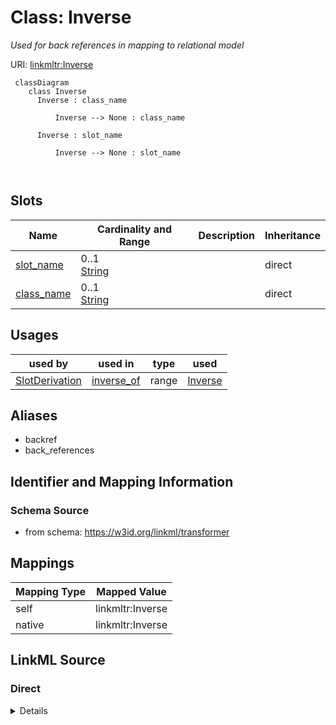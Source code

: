 

# Class: Inverse


_Used for back references in mapping to relational model_





URI: [linkmltr:Inverse](https://w3id.org/linkml/transformer/Inverse)




```mermaid
 classDiagram
    class Inverse
      Inverse : class_name
        
          Inverse --> None : class_name
        
      Inverse : slot_name
        
          Inverse --> None : slot_name
        
      
```




<!-- no inheritance hierarchy -->


## Slots

| Name | Cardinality and Range | Description | Inheritance |
| ---  | --- | --- | --- |
| [slot_name](slot_name.md) | 0..1 <br/> [String](String.md) |  | direct |
| [class_name](class_name.md) | 0..1 <br/> [String](String.md) |  | direct |





## Usages

| used by | used in | type | used |
| ---  | --- | --- | --- |
| [SlotDerivation](SlotDerivation.md) | [inverse_of](inverse_of.md) | range | [Inverse](Inverse.md) |




## Aliases


* backref
* back_references



## Identifier and Mapping Information







### Schema Source


* from schema: https://w3id.org/linkml/transformer





## Mappings

| Mapping Type | Mapped Value |
| ---  | ---  |
| self | linkmltr:Inverse |
| native | linkmltr:Inverse |





## LinkML Source

<!-- TODO: investigate https://stackoverflow.com/questions/37606292/how-to-create-tabbed-code-blocks-in-mkdocs-or-sphinx -->

### Direct

<details>
```yaml
name: Inverse
description: Used for back references in mapping to relational model
from_schema: https://w3id.org/linkml/transformer
aliases:
- backref
- back_references
attributes:
  slot_name:
    name: slot_name
    from_schema: https://w3id.org/linkml/transformer
    rank: 1000
    domain_of:
    - Inverse
  class_name:
    name: class_name
    from_schema: https://w3id.org/linkml/transformer
    rank: 1000
    domain_of:
    - Inverse

```
</details>

### Induced

<details>
```yaml
name: Inverse
description: Used for back references in mapping to relational model
from_schema: https://w3id.org/linkml/transformer
aliases:
- backref
- back_references
attributes:
  slot_name:
    name: slot_name
    from_schema: https://w3id.org/linkml/transformer
    rank: 1000
    alias: slot_name
    owner: Inverse
    domain_of:
    - Inverse
  class_name:
    name: class_name
    from_schema: https://w3id.org/linkml/transformer
    rank: 1000
    alias: class_name
    owner: Inverse
    domain_of:
    - Inverse

```
</details>